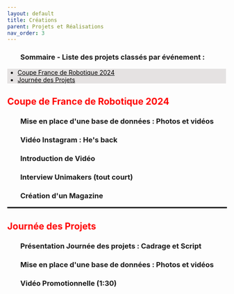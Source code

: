 ```yaml
---
layout: default
title: Créations
parent: Projets et Réalisations
nav_order: 3
---
```


<h3 style="margin-left: 30px;">Sommaire - Liste des projets classés par événement :</h3>

<nav style="background-color: #E5E2E2;">
    <ul>
        <li><a href="#section1" style="color: black;">Coupe France de Robotique 2024</a></li>
        <li><a href="#section2" style="color: black;">Journée des Projets</a></li>
    </ul>
</nav>

<h2 id="section1" style="color: red;"><strong>Coupe de France de Robotique 2024</strong></h2>

<h3 style="margin-left: 30px;">Mise en place d'une base de données : Photos et vidéos </h3>

<h3 style="margin-left: 30px;">Vidéo Instagram : He's back </h3>

<h3 style="margin-left: 30px;">Introduction de Vidéo </h3>

<h3 style="margin-left: 30px;">Interview Unimakers (tout court) </h3>

<h3 style="margin-left: 30px;">Création d'un Magazine</h3>

<hr style="border: 1px solid black; width: 100%; margin: 0 auto;">

<h2 id="section2" style="color: red;"><strong>Journée des Projets</strong></h2>

<h3 style="margin-left: 30px;">Présentation Journée des projets : Cadrage et Script </h3>

<h3 style="margin-left: 30px;">Mise en place d'une base de données : Photos et vidéos </h3>

<h3 style="margin-left: 30px;">Vidéo Promotionnelle (1:30) </h3>